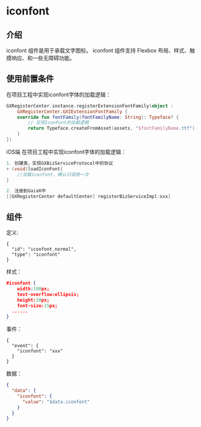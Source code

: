 # iconfont

## 介绍
iconfont 组件是用于承载文字图标。
iconfont 组件支持 Flexbox 布局、样式、触摸响应、和一些无障碍功能。
## 使用前置条件
在项目工程中实现iconfont字体的加载逻辑：
```kotlin
GXRegisterCenter.instance.registerExtensionFontFamily(object :
    GXRegisterCenter.GXIExtensionFontFamily {
    override fun fontFamily(fontFamilyName: String): Typeface? {
        // 实现IconFont的加载逻辑
        return Typeface.createFromAsset(assets, "$fontFamilyName.ttf")
    }
})
```

iOS端
在项目工程中实现iconfont字体的加载逻辑：
```objectivec
1. 创建类，实现GXBizServiceProtocol中的协议
+ (void)loadIconFont{
    //加载iconfont，确认只调用一次
}

2. 注册到GaiaX中
[[GXRegisterCenter defaultCenter] registerBizServiceImpl:xxx]
```

## 组件
定义:
```
{
  "id": "iconfont_normal",
  "type": "iconfont"
}
```
样式：
```json
#iconfont {
	width:100px;
	text-overflow:ellipsis;
	height:20px;
	font-size:15px;
  ......
}
```
事件：
```
{
  "event": {
    "iconfont": "xxx"
  }
}
```
数据：
```json
{
  "data": {
    "iconfont": {
      "value": "$data.iconfont"
    }
  }
}
```
